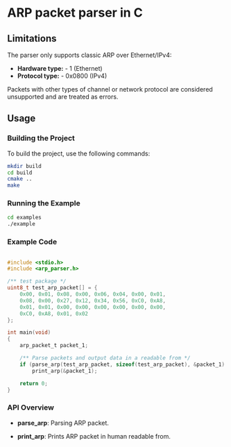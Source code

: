 # ARP packet parser in C

## Limitations

The parser only supports classic ARP over Ethernet/IPv4:
- **Hardware type:** - 1 (Ethernet)
- **Protocol type:** - 0x0800 (IPv4)

Packets with other types of channel or network protocol
are considered unsupported and are treated as errors.

## Usage

### Building the Project

To build the project, use the following commands:

```bash
mkdir build
cd build
cmake ..
make
```

### Running the Example

```bash
cd examples
./example
```

### Example Code

```c

#include <stdio.h>
#include <arp_parser.h>

/** test package */
uint8_t test_arp_packet[] = {
    0x00, 0x01, 0x08, 0x00, 0x06, 0x04, 0x00, 0x01,
    0x08, 0x00, 0x27, 0x12, 0x34, 0x56, 0xC0, 0xA8,
    0x01, 0x01, 0x00, 0x00, 0x00, 0x00, 0x00, 0x00,
    0xC0, 0xA8, 0x01, 0x02
};

int main(void)
{
    arp_packet_t packet_1;

    /** Parse packets and output data in a readable from */
    if (parse_arp(test_arp_packet, sizeof(test_arp_packet), &packet_1) == ARP_OK)
        print_arp(&packet_1);

    return 0;
}
```

### API Overview

- **parse_arp**: Parsing ARP packet.

- **print_arp**: Prints ARP packet in human readable from.
